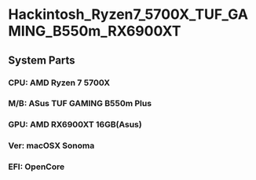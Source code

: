 # Hackintosh_Ryzen7_5700X_TUF_GAMING_B550m_RX6900XT
## System Parts
### CPU: AMD Ryzen 7 5700X
### M/B: ASus TUF GAMING B550m Plus
### GPU: AMD RX6900XT 16GB(Asus)
### Ver: macOSX Sonoma
### EFI: OpenCore
